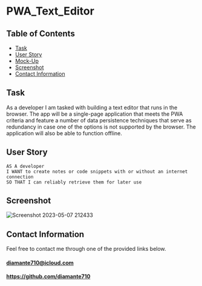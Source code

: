 # PWA_Text_Editor

## Table of Contents

* [Task](#Task)
* [User Story](#User-Story)
* [Mock-Up](#Mock-Up)
* [Screenshot](#Screenshot)
* [Contact Information](#Contact-Information)

## <a name="Task"></a>Task

As a developer I am tasked with building a text editor that runs in the browser. The app will be a single-page application that meets the PWA criteria and feature a number of data persistence techniques that serve as redundancy in case one of the options is not supported by the browser. The application will also be able to function offline.

## <a name="User Story"></a>User Story

```
AS A developer
I WANT to create notes or code snippets with or without an internet connection
SO THAT I can reliably retrieve them for later use
```

## <a name="Screenshot"></a>Screenshot

![Screenshot 2023-05-07 212433](https://user-images.githubusercontent.com/120080703/236727067-0ebf1a80-9a10-4796-b92b-38e4fcf0b054.png)

## <a name="Contact Information"></a>Contact Information

Feel free to contact me through one of the provided links below.
#### diamante710@icloud.com
#### https://github.com/diamante710